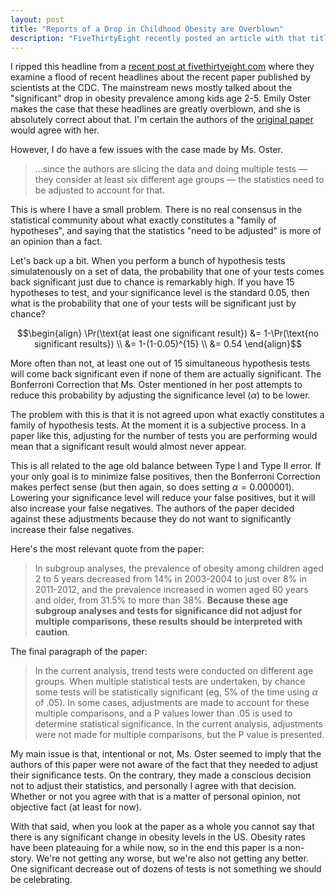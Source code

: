 ```yaml
---
layout: post
title: "Reports of a Drop in Childhood Obesity are Overblown"
description: "FiveThirtyEight recently posted an article with that title.  They're not wrong, but I have a few issues with their analysis."
---
```


I ripped this headline from a [recent post at fivethirtyeight.com](http://fivethirtyeight.com/features/reports-of-a-drop-in-childhood-obesity-are-overblown) where they examine a flood of recent headlines about the recent paper published by scientists at the CDC.  The mainstream news mostly talked about the "significant" drop in obesity prevalence among kids age 2-5.  Emily Oster makes the case that these headlines are greatly overblown, and she is absolutely correct about that.  I'm certain the authors of the [original paper](https://jama.jamanetwork.com/article.aspx?articleid=1832542) would agree with her.

However, I do have a few issues with the case made by Ms. Oster.

<!--break-->

>...since the authors are slicing the data and doing multiple tests — they consider at least six different age groups — the statistics need to be adjusted to account for that.

This is where I have a small problem.  There is no real consensus in the statistical community about what exactly constitutes a "family of hypotheses", and saying that the statistics "need to be adjusted" is more of an opinion than a fact.

Let's back up a bit.  When you perform a bunch of hypothesis tests simulatenously on a set of data, the probability that one of your tests comes back significant just due to chance is remarkably high.  If you have 15 hypotheses to test, and your significance level is the standard 0.05, then what is the probability that one of your tests will be significant just by chance?

$$\begin{align}
\Pr(\text{at least one significant result}) &= 1-\Pr(\text{no significant results}) \\
&= 1-(1-0.05)^{15} \\
&= 0.54
\end{align}$$

More often than not, at least one out of 15 simultaneous hypothesis tests will come back significant even if none of them are actually significant.  The Bonferroni Correction that Ms. Oster mentioned in her post attempts to reduce this probability by adjusting the significance level ($\alpha$) to be lower.

The problem with this is that it is not agreed upon what exactly constitutes a family of hypothesis tests.  At the moment it is a subjective process.  In a paper like this, adjusting for the number of tests you are performing would mean that a significant result would almost never appear.  

This is all related to the age old balance between Type I and Type II error.  If your only goal is to minimize false positives, then the Bonferroni Correction makes perfect sense (but then again, so does setting $\alpha=0.000001$).  Lowering your significance level will reduce your false positives, but it will also increase your false negatives.  The authors of the paper decided against these adjustments because they do not want to significantly increase their false negatives.

Here's the most relevant quote from the paper:

>In subgroup analyses, the prevalence of obesity among children aged 2 to 5 years decreased from 14% in 2003-2004 to just over 8% in 2011-2012, and the prevalence increased in women aged 60 years and older, from 31.5% to more than 38%. **Because these age subgroup analyses and tests for significance did not adjust for multiple comparisons, these results should be interpreted with caution**.

The final paragraph of the paper:

>In the current analysis, trend tests were conducted on different age groups.  When multiple statistical tests are undertaken, by chance some tests will be statistically significant (eg, 5% of the time using $\alpha$ of .05).  In some cases, adjustments are made to account for these multiple comparisons, and a P values lower than .05 is used to determine statistical significance.  In the current analysis, adjustments were not made for multiple comparisons, but the P value is presented.

My main issue is that, intentional or not, Ms. Oster seemed to imply that the authors of this paper were not aware of the fact that they needed to adjust their significance tests.  On the contrary, they made a conscious decision not to adjust their statistics, and personally I agree with that decision.  Whether or not you agree with that is a matter of personal opinion, not objective fact (at least for now).

With that said, when you look at the paper as a whole you cannot say that there is any significant change in obesity levels in the US.  Obesity rates have been plateauing for a while now, so in the end this paper is a non-story.  We're not getting any worse, but we're also not getting any better.  One significant decrease out of dozens of tests is not something we should be celebrating.